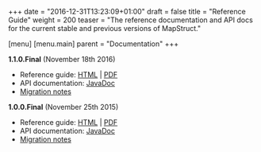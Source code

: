 +++
date = "2016-12-31T13:23:09+01:00"
draft = false
title = "Reference Guide"
weight = 200
teaser = "The reference documentation and API docs for the current stable and previous versions of MapStruct."

[menu]
[menu.main]
parent = "Documentation"
+++

**1.1.0.Final** (November 18th 2016)

* Reference guide: [HTML](/documentation/stable/reference/html/index.html) | [PDF](/documentation/stable/reference/pdf/mapstruct-reference-guide.pdf)
* API documentation: [JavaDoc](/documentation/stable/api/index.html)
* [Migration notes](https://github.com/mapstruct/mapstruct/wiki/Migration-notes#110final)

**1.0.0.Final** (November 25th 2015)

* Reference guide: [HTML](/documentation/1.0/reference/html/index.html) | [PDF](/documentation/1.0/reference/pdf/mapstruct-reference-guide.pdf)
* API documentation: [JavaDoc](/documentation/1.0/api/index.html)
* [Migration notes](https://github.com/mapstruct/mapstruct/wiki/Migration-notes#100final)
